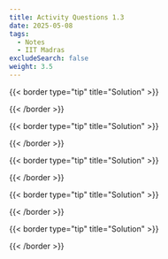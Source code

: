 ```yaml
---
title: Activity Questions 1.3
date: 2025-05-08
tags:
  - Notes 
  - IIT Madras
excludeSearch: false
weight: 3.5
---
```



{{< border type="tip" title="Solution" >}}

{{< /border >}}

{{< border type="tip" title="Solution" >}}

{{< /border >}}

{{< border type="tip" title="Solution" >}}

{{< /border >}}

{{< border type="tip" title="Solution" >}}

{{< /border >}}

{{< border type="tip" title="Solution" >}}

{{< /border >}}